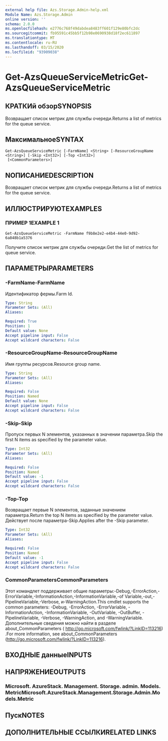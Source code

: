 ```yaml
---
external help file: Azs.Storage.Admin-help.xml
Module Name: Azs.Storage.Admin
online version: ''
schema: 2.0.0
ms.openlocfilehash: e2776c768f49dabdea8483ff601f129e80bfc2dc
ms.sourcegitcommit: fb95591c45bb5f12b98e0690938d18f2ec611897
ms.translationtype: MT
ms.contentlocale: ru-RU
ms.lasthandoff: 03/15/2020
ms.locfileid: "93909038"
---
```

# <span data-ttu-id="5965d-101">Get-AzsQueueServiceMetric</span><span class="sxs-lookup"><span data-stu-id="5965d-101">Get-AzsQueueServiceMetric</span></span>

## <span data-ttu-id="5965d-102">КРАТКИй обзор</span><span class="sxs-lookup"><span data-stu-id="5965d-102">SYNOPSIS</span></span>
<span data-ttu-id="5965d-103">Возвращает список метрик для службы очереди.</span><span class="sxs-lookup"><span data-stu-id="5965d-103">Returns a list of metrics for the queue service.</span></span>

## <span data-ttu-id="5965d-104">Максимальное</span><span class="sxs-lookup"><span data-stu-id="5965d-104">SYNTAX</span></span>

```
Get-AzsQueueServiceMetric [-FarmName] <String> [-ResourceGroupName <String>] [-Skip <Int32>] [-Top <Int32>]
 [<CommonParameters>]
```

## <span data-ttu-id="5965d-105">NОПИСАНИЕ</span><span class="sxs-lookup"><span data-stu-id="5965d-105">DESCRIPTION</span></span>
<span data-ttu-id="5965d-106">Возвращает список метрик для службы очереди.</span><span class="sxs-lookup"><span data-stu-id="5965d-106">Returns a list of metrics for the queue service.</span></span>

## <span data-ttu-id="5965d-107">ИЛЛЮСТРИРУЮТ</span><span class="sxs-lookup"><span data-stu-id="5965d-107">EXAMPLES</span></span>

### <span data-ttu-id="5965d-108">ПРИМЕР 1</span><span class="sxs-lookup"><span data-stu-id="5965d-108">EXAMPLE 1</span></span>
```
Get-AzsQueueServiceMetric -FarmName f9b8e2e2-e4b4-44e0-9d92-6a848b1a5376
```

<span data-ttu-id="5965d-109">Получите список метрик для службы очереди.</span><span class="sxs-lookup"><span data-stu-id="5965d-109">Get the list of metrics for queue service.</span></span>

## <span data-ttu-id="5965d-110">ПАРАМЕТРЫ</span><span class="sxs-lookup"><span data-stu-id="5965d-110">PARAMETERS</span></span>

### <span data-ttu-id="5965d-111">-FarmName</span><span class="sxs-lookup"><span data-stu-id="5965d-111">-FarmName</span></span>
<span data-ttu-id="5965d-112">Идентификатор фермы.</span><span class="sxs-lookup"><span data-stu-id="5965d-112">Farm Id.</span></span>

```yaml
Type: String
Parameter Sets: (All)
Aliases:

Required: True
Position: 1
Default value: None
Accept pipeline input: False
Accept wildcard characters: False
```

### <span data-ttu-id="5965d-113">-ResourceGroupName</span><span class="sxs-lookup"><span data-stu-id="5965d-113">-ResourceGroupName</span></span>
<span data-ttu-id="5965d-114">Имя группы ресурсов.</span><span class="sxs-lookup"><span data-stu-id="5965d-114">Resource group name.</span></span>

```yaml
Type: String
Parameter Sets: (All)
Aliases:

Required: False
Position: Named
Default value: None
Accept pipeline input: False
Accept wildcard characters: False
```

### <span data-ttu-id="5965d-115">-Skip</span><span class="sxs-lookup"><span data-stu-id="5965d-115">-Skip</span></span>
<span data-ttu-id="5965d-116">Пропуск первых N элементов, указанных в значении параметра.</span><span class="sxs-lookup"><span data-stu-id="5965d-116">Skip the first N items as specified by the parameter value.</span></span>

```yaml
Type: Int32
Parameter Sets: (All)
Aliases:

Required: False
Position: Named
Default value: -1
Accept pipeline input: False
Accept wildcard characters: False
```

### <span data-ttu-id="5965d-117">-Top</span><span class="sxs-lookup"><span data-stu-id="5965d-117">-Top</span></span>
<span data-ttu-id="5965d-118">Возвращает первые N элементов, заданные значением параметра.</span><span class="sxs-lookup"><span data-stu-id="5965d-118">Return the top N items as specified by the parameter value.</span></span>
<span data-ttu-id="5965d-119">Действует после параметра-Skip.</span><span class="sxs-lookup"><span data-stu-id="5965d-119">Applies after the -Skip parameter.</span></span>

```yaml
Type: Int32
Parameter Sets: (All)
Aliases:

Required: False
Position: Named
Default value: -1
Accept pipeline input: False
Accept wildcard characters: False
```

### <span data-ttu-id="5965d-120">CommonParameters</span><span class="sxs-lookup"><span data-stu-id="5965d-120">CommonParameters</span></span>
<span data-ttu-id="5965d-121">Этот командлет поддерживает общие параметры:-Debug,-ErrorAction,-ErrorVariable,-InformationAction,-InformationVariable,-of Variable,-out,-PipelineVariable,-Verbose, и-WarningAction.</span><span class="sxs-lookup"><span data-stu-id="5965d-121">This cmdlet supports the common parameters: -Debug, -ErrorAction, -ErrorVariable, -InformationAction, -InformationVariable, -OutVariable, -OutBuffer, -PipelineVariable, -Verbose, -WarningAction, and -WarningVariable.</span></span> <span data-ttu-id="5965d-122">Дополнительные сведения можно найти в разделе about_CommonParameters ( http://go.microsoft.com/fwlink/?LinkID=113216) .</span><span class="sxs-lookup"><span data-stu-id="5965d-122">For more information, see about_CommonParameters (http://go.microsoft.com/fwlink/?LinkID=113216).</span></span>

## <span data-ttu-id="5965d-123">ВХОДНЫЕ данные</span><span class="sxs-lookup"><span data-stu-id="5965d-123">INPUTS</span></span>

## <span data-ttu-id="5965d-124">НАПРЯЖЕНИЕ</span><span class="sxs-lookup"><span data-stu-id="5965d-124">OUTPUTS</span></span>

### <span data-ttu-id="5965d-125">Microsoft. AzureStack. Management. Storage. admin. Models. Metric</span><span class="sxs-lookup"><span data-stu-id="5965d-125">Microsoft.AzureStack.Management.Storage.Admin.Models.Metric</span></span>

## <span data-ttu-id="5965d-126">Пуск</span><span class="sxs-lookup"><span data-stu-id="5965d-126">NOTES</span></span>

## <span data-ttu-id="5965d-127">ДОПОЛНИТЕЛЬНЫЕ ССЫЛКИ</span><span class="sxs-lookup"><span data-stu-id="5965d-127">RELATED LINKS</span></span>
